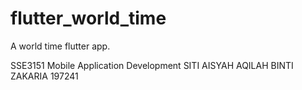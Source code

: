 # flutter_world_time

A world time flutter app.

SSE3151 Mobile Application Development
SITI AISYAH AQILAH BINTI ZAKARIA
197241
